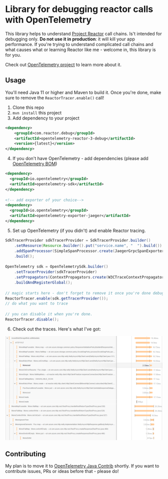 # Library for debugging reactor calls with OpenTelemetry

This library helps to understand [Project Reactor](https://projectreactor.io/) call chains. Is't intended for debugging only. **Do not use it in production**: it will kill your app performance.
If you're trying to understand complicated call chains and what causes what or learning Reactor like me - welcome in, this library is for you.

Check out [OpenTelemetry project](https://opentelemetry.io/) to learn more about it.

## Usage

You'll need Java 11 or higher and Maven to build it. Once you're done, make sure to remove the `ReactorTracer.enable()` call!

1. Clone this repo
2. `mvn install` this project
3. Add dependency to your project

```xml
<dependency>
    <groupId>com.reactor.debug</groupId>
    <artifactId>opentelemetry-reactor-3-debug</artifactId>
    <version>{latest}</version>
</dependency>
```

4. If you don't have OpenTelemetry - add dependencies (please add [OpenTelemetry BOM](https://opentelemetry.io/docs/instrumentation/java/#maven))

```xml
<dependency>
  <groupId>io.opentelemetry</groupId>
  <artifactId>opentelemetry-sdk</artifactId>
</dependency>

<!-- add exporter of your choice-->
<dependency>
  <groupId>io.opentelemetry</groupId>
  <artifactId>opentelemetry-exporter-jaeger</artifactId>
</dependency>
```

5. Set up OpenTelemetry (if you didn't) and enable Reactor tracing.

```java
SdkTracerProvider sdkTracerProvider = SdkTracerProvider.builder()
    .setResource(Resource.builder().put("service.name", "  ").build())
    .addSpanProcessor(SimpleSpanProcessor.create(JaegerGrpcSpanExporter.builder().build()))
    .build();

OpenTelemetry sdk = OpenTelemetrySdk.builder()
    .setTracerProvider(sdkTracerProvider)
    .setPropagators(ContextPropagators.create(W3CTraceContextPropagator.getInstance()))
    .buildAndRegisterGlobal();

// magic starts here - don't forget to remove it once you're done debugging~
ReactorTracer.enable(sdk.getTracerProvider()); 
// do what you want to trace

// you can disable it when you're done.
ReactorTracer.disable(); 
```

6. Check out the traces. Here's what I've got:

![Trace of Azure SDK reactor call](./docs/images/trace.png)

## Contributing

My plan is to move it to [OpenTelemetry Java Contrib](https://github.com/open-telemetry/opentelemetry-java-contrib) shortly. If you want to contribute issues, PRs or ideas before that - please do!
